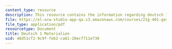 ```yaml
---
content_type: resource
description: This resource contains the information regarding deutsch 1 materialien.
file: https://ol-ocw-studio-app-qa.s3.amazonaws.com/courses/21g-401-german-i-fall-2008/48d51cf29c9ffeb2ca6120ecf711e730_MIT21G_401F08_reise.pdf
file_type: application/pdf
resourcetype: Document
title: Deutsch 1 Materialien
uid: 48d51cf2-9c9f-feb2-ca61-20ecf711e730
---
```

